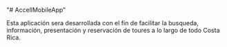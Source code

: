 "# AccellMobileApp" 
 
Esta aplicación sera desarrollada con el fin de facilitar la busqueda, información, presentación y reservación de toures a lo largo de todo Costa Rica. 
